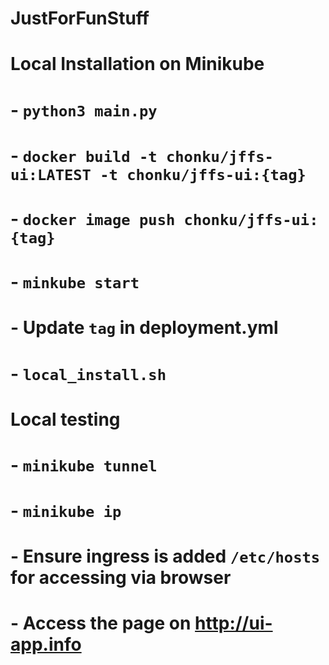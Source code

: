 # JustForFunStuff

# Local Installation on Minikube
# - `python3 main.py`
# - `docker build -t chonku/jffs-ui:LATEST -t chonku/jffs-ui:{tag}`
# - `docker image push chonku/jffs-ui:{tag}`
# - `minkube start`
# - Update `tag` in deployment.yml
# - `local_install.sh`

# Local testing
# - `minikube tunnel`
# - `minikube ip`
# - Ensure ingress is added `/etc/hosts` for accessing via browser
# - Access the page on http://ui-app.info